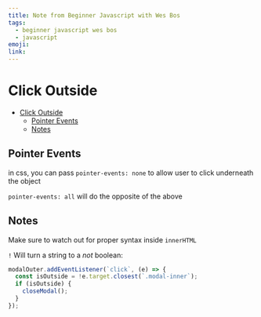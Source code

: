 ```yaml
---
title: Note from Beginner Javascript with Wes Bos
tags:
  - beginner javascript wes bos
  - javascript
emoji:
link:
---
```


# Click Outside

- [Click Outside](#click-outside)
  - [Pointer Events](#pointer-events)
  - [Notes](#notes)

## Pointer Events

in css, you can pass `pointer-events: none` to allow user to click underneath the object

`pointer-events: all` will do the opposite of the above

## Notes

Make sure to watch out for proper syntax inside `innerHTML`

`!` Will turn a string to a _not_ boolean:

```javascript
modalOuter.addEventListener(`click`, (e) => {
  const isOutside = !e.target.closest(`.modal-inner`);
  if (isOutside) {
    closeModal();
  }
});
```
